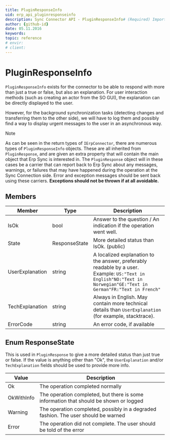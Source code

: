 ```yaml
---
title: PluginResponseInfo
uid: erp_api_pluginresponseinfo
description: Sync Connector API - PluginResponseInfo# (Required) Important for SEO.
author: {github-id}
date: 05.11.2016
keywords:
topic: reference
# envir:
# client:
---
```


# PluginResponseInfo

`PluginResponseInfo` exists for the connector to be able to respond with more than just a true or false, but also an explanation. For user interaction methods (such as creating an actor from the SO GUI), the explanation can be directly displayed to the user.

However, for the background synchronization tasks (detecting changes and transferring them to the other side), we will have to log them and possibly find a way to display urgent messages to the user in an asynchronous way.

> [!NOTE]
> As can be seen in the return types of `IErpConnector`, there are numerous types of `PluginResponseInfo` objects. These are all inherited from `PluginResponse`, and are given an extra property that will contain the main object that Erp Sync is interested in. The `PluginResponse` object will in these cases be a carrier that can report back to Erp Sync about any messages, warnings, or failures that may have happened during the operation at the Sync Connection side. Error and exception messages should be sent back using these carriers. **Exceptions should not be thrown if at all avoidable.**

## Members

| Member | Type | Description |
|---|---|---|
| IsOk | bool | Answer to the question / An indication if the operation went well. |
| State | ResponseState | More detailed status than IsOk. (public) |
| UserExplanation | string | A localized explanation to the answer, preferably readable by a user.<br>Example: `US:"Text in English"NO:"Text in Norwegian"GE:"Text in German"FR:"Text in French"` |
| TechExplanation | string |Always in English. May contain more technical details than `UserExplanation` (for example, stacktrace). |
| ErrorCode | string |An error code, if available |

## Enum ResponseState

This is used in `PluginResponse` to give a more detailed status than just true or false. If the value is anything other than "Ok", the `UserExplanation` and/or `TechExplanation` fields should be used to provide more info.

| Value | Description |
|---|---|
| Ok | The operation completed normally |
| OkWithInfo | The operation completed, but there is some information that should be shown or logged |
| Warning | The operation completed, possibly in a degraded fashion. The user should be warned |
| Error | The operation did not complete. The user should be told of the error |
